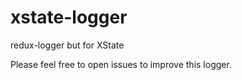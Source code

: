 # xstate-logger
redux-logger but for XState

Please feel free to open issues to improve this logger.
